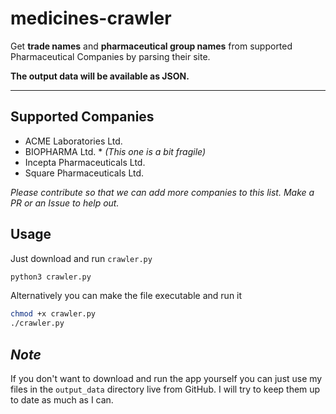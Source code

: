 # medicines-crawler
Get **trade names** and **pharmaceutical group names** from supported Pharmaceutical Companies by parsing their site.

**The output data will be available as JSON.**

---
## Supported Companies
* ACME Laboratories Ltd.
* BIOPHARMA Ltd. \* _(This one is a bit fragile)_
* Incepta Pharmaceuticals Ltd.
* Square Pharmaceuticals Ltd.

_Please contribute so that we can add more companies to this list. Make a PR or an Issue to help out._

## Usage
Just download and run `crawler.py`
```bash
python3 crawler.py
```

Alternatively you can make the file executable and run it
```bash
chmod +x crawler.py
./crawler.py
```

## _Note_
If you don't want to download and run the app yourself you can just use my files in the `output_data` directory live from GitHub.
I will try to keep them up to date as much as I can.
